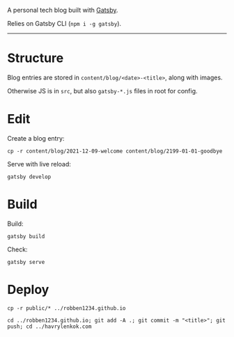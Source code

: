 A personal tech blog built with [Gatsby](https://www.gatsbyjs.com).

Relies on Gatsby CLI (`npm i -g gatsby`).

---

# Structure

Blog entries are stored in `content/blog/<date>-<title>`, along with images.

Otherwise JS is in `src`, but also `gatsby-*.js` files in root for config.

# Edit

Create a blog entry:

`cp -r content/blog/2021-12-09-welcome content/blog/2199-01-01-goodbye`

Serve with live reload:

`gatsby develop`

# Build

Build:

`gatsby build`

Check:

`gatsby serve`

# Deploy

```
cp -r public/* ../robben1234.github.io

cd ../robben1234.github.io; git add -A .; git commit -m "<title>"; git push; cd ../havrylenkok.com
```



